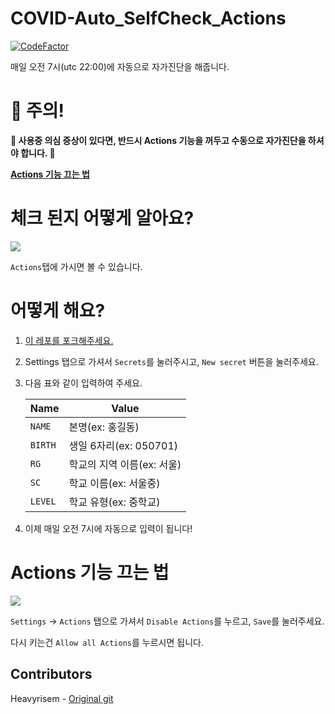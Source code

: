 # COVID-Auto_SelfCheck_Actions
[![CodeFactor](https://www.codefactor.io/repository/github/keepsobp/covid-auto_selfcheck_actions/badge)](https://www.codefactor.io/repository/github/keepsobp/covid-auto_selfcheck_actions)

매일 오전 7시(utc 22:00)에 자동으로 자가진단을 해줍니다.

# 🚨 주의!

**🚨 사용중 의심 증상이 있다면, 반드시 Actions 기능을 꺼두고 수동으로 자가진단을 하셔야 합니다. 🚨**

**[Actions 기능 끄는 법](#Actions%20기능%20끄는%20법)**

# 체크 된지 어떻게 알아요?
![](https://cdn.statically.io/img/bread.shx.gg/f=auto,w=500/ZivFfs.png)

`Actions`탭에 가시면 볼 수 있습니다.

# 어떻게 해요?
1. [이 레포를 포크해주세요.](https://github.com/KeepSOBP/COVID-Auto_SelfCheck_Actions/fork)
2. Settings 탭으로 가셔서 `Secrets`를 눌러주시고, `New secret` 버튼을 눌러주세요.
3. 다음 표와 같이 입력하여 주세요.

   | Name | Value |
   | ---- | --- |
   | `NAME` | 본명(ex: 홍길동) |
   | `BIRTH` | 생일 6자리(ex: 050701) |
   | `RG` | 학교의 지역 이름(ex: 서울) |
   | `SC` | 학교 이름(ex: 서울중) |
   | `LEVEL` | 학교 유형(ex: 중학교) |

4. 이제 매일 오전 7시에 자동으로 입력이 됩니다! 

# Actions 기능 끄는 법

![](https://cdn.statically.io/img/bread.shx.gg/f=auto/3WgJSD.png)

`Settings` -> `Actions` 탭으로 가셔서 `Disable Actions`를 누르고, `Save`를 눌러주세요.

다시 키는건 `Allow all Actions`를 누르시면 됩니다.

## Contributors 
Heavyrisem - [Original git](https://github.com/Heavyrisem/COVID-Auto_SelfCheck)
